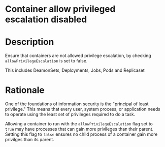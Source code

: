 # Container allow privileged escalation disabled

# Description

Ensure that containers are not allowed privilege escalation, by checking `allowPrivilegeEscalation` is set to false.

This includes DeamonSets, Deployments, Jobs, Pods and Replicaset

# Rationale

One of the foundations of information security is the "principal of least privilege." This means that every user, system process, or application needs to operate using the least set of privileges required to do a task.

Allowing a container to run with the `allowPrivilegeEscalation` flag set to `true` may have processes that can gain more privileges than their parent. Setting this flag to `false` ensures no child process of a container gain more privilges than its parent.
